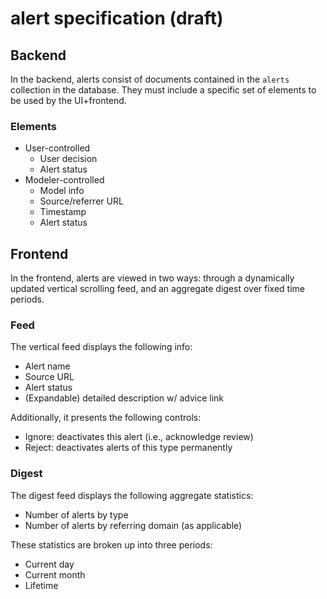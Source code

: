 # alert specification (draft)

## Backend

In the backend, alerts consist of documents contained in the `alerts` collection
in the database. They must include a specific set of elements to be used by the
UI+frontend.

### Elements ###

- User-controlled
    - User decision
    - Alert status
- Modeler-controlled
    - Model info
    - Source/referrer URL
    - Timestamp
    - Alert status

## Frontend

In the frontend, alerts are viewed in two ways: through a dynamically updated
vertical scrolling feed, and an aggregate digest over fixed time periods.

### Feed

The vertical feed displays the following info:

- Alert name
- Source URL
- Alert status
- (Expandable) detailed description w/ advice link

Additionally, it presents the following controls:

- Ignore: deactivates this alert (i.e., acknowledge review)
- Reject: deactivates alerts of this type permanently

### Digest

The digest feed displays the following aggregate statistics:

- Number of alerts by type
- Number of alerts by referring domain (as applicable)

These statistics are broken up into three periods:

- Current day
- Current month
- Lifetime
